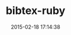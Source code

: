 ---
layout: post
title:  "bibtex-ruby"
repo:   "inukshuk/bibtex-ruby"
date:   2015-02-18 17:14:38
gemurl: http://inukshuk.github.com/bibtex-ruby
---